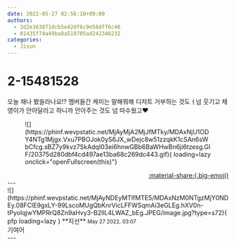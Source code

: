 ```yaml
---
date: 2022-05-27 02:56:10+09:00
authors:
  - 2d2e363871dcb5e42df6c9e58dff6c46
  - 01435f74a49ba8a519705ad242348232
categories:
  - Jisun
---
```


# 2-15481528

<div class="post-container" markdown="1">
<div class="content-container md-sidebar__scrollwrap" markdown="1">

오늘 채나 봤을라나요!? 멤버들간 케미는 말해뭐해 디저트 거부하는 것도ㅓ넘 웃기고 채영이가 안아달라고 하니까 안아주는 것도 넘 따수웠고❤
<figure markdown="1">
![](https://phinf.wevpstatic.net/MjAyMjA2MjJfMTky/MDAxNjU1ODY4NTg1Mjgx.Vxu7PBOJok0yS6JX_wDejc8w51zzqkK1cSAn6sWbCfcg.sBZ7y9kvz7SkAdqI03ei6hnwGBb6BaWHwBn6ji6tzesg.GIF/20375d280dbf4cd497ae13ba68c269dc443.gif){ loading=lazy onclick="openFullscreen(this)"}
</figure>


</div>
</div>

<div style="text-align: right;" markdown="1">
<a href="https://weverse.io/fromis9/fanpost/2-15481528" style="text-align: right;">:material-share:{.big-emoji}</a>
</div>
---

<div class="comments-container md-sidebar__scrollwrap" markdown="1">
<div class="comment" markdown="1">
<div class='id-container' markdown="1">
![](https://phinf.wevpstatic.net/MjAyNDEyMTlfMTE5/MDAxNzM0NTgzMjY0NDEy.08FClE9gxLY-99LscoMUgQbKnrVicLFFWSqmAi3eGLEg.hXV0n-tPyoIqjwYMPRrQ8Zn9aHvy3-B2llL4LWAZ_bEg.JPEG/image.jpg?type=s72){ pfp loading=lazy }
**<span class="artist">지선</span>** <small>May 27 2022, 03:07</small><br>
</div>
<div class='comment-body' markdown="1">
기여어
</div>
</div>
</div>
---
